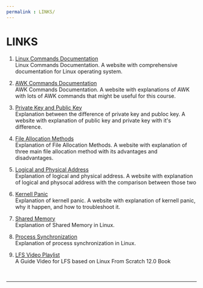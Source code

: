 ```yaml
---
permalink : LINKS/
---
```


# LINKS

1. [Linux Commands Documentation](https://docs.rockylinux.org/books/admin_guide/03-commands/)<br>
Linux Commands Documentation. A website with comprehensive documentation for Linux operating system.

2. [AWK Commands Documentation](https://www.geeksforgeeks.org/awk-command-unixlinux-examples/)<br>
AWK Commands Documentation. A website with explanations of AWK with lots of AWK commands that might be useful for this course.

3. [Private Key and Public Key](https://www.tutorialspoint.com/difference-between-private-key-and-public-key)<br>
Explanation between the difference of private key and publoc key. A website with explanation of public key and private key with it's difference.

4. [File Allocation Methods](https://www.geeksforgeeks.org/file-allocation-methods/)<br>
Explanation of File Allocation Methods. A website with explanation of three main file allocation method with its advantages and disadvantages.

5. [Logical and Physical Address](https://www.geeksforgeeks.org/logical-and-physical-address-in-operating-system/)<br>
Explanation of logical and physical address. A website with explanation of logical and physocal address with the comparison between those two

6. [Kernell Panic](https://www.redhat.com/sysadmin/linux-kernel-panic)<br>
Explanation of kernell panic. A website with explanation of kernell panic, why it happen, and how to troubleshoot it.

7. [Shared Memory](https://www.scaler.com/topics/shared-memory-linux/)<br>
Explanation of Shared Memory in Linux.

8. [Process Synchronization](https://www.tutorialspoint.com/process-synchronization-in-linux)<br>
Explanation of process synchronization in Linux.

9. [LFS Video Playlist](https://youtube.com/playlist?list=PLyc5xVO2uDsA5QPbtj_eYU8J0qrvU6315&si=attqtgPxQH3oXQ67)<br>
A Guide Video for LFS based on Linux From Scratch 12.0 Book

<br>
<hr>
